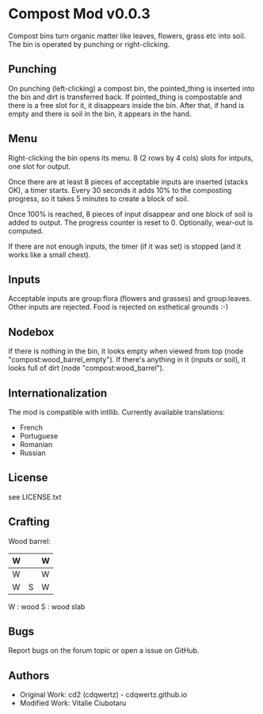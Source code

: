 Compost Mod v0.0.3
==================
Compost bins turn organic matter like leaves, flowers, grass etc into soil. The
bin is operated by punching or right-clicking.

Punching
--------
On punching (left-clicking) a compost bin, the pointed_thing is inserted into
the bin and dirt is transferred back. If pointed_thing is compostable and there
is a free slot for it, it disappears inside the bin. After that, if hand is
empty and there is soil in the bin, it appears in the hand.

Menu
----
Right-clicking the bin opens its menu. 8 (2 rows by 4 cols) slots for intputs,
one slot for output.

Once there are at least 8 pieces of acceptable inputs are inserted (stacks
OK), a timer starts. Every 30 seconds it adds 10% to the composting progress, so
it takes 5 minutes to create a block of soil.

Once 100% is reached, 8 pieces of input disappear and one block of soil is
added to output. The progress counter is reset to 0. Optionally, wear-out is
computed.

If there are not enough inputs, the timer (if it was set) is stopped (and it
works like a small chest).

Inputs
------
Acceptable inputs are group:flora (flowers and grasses) and group:leaves. Other
inputs are rejected. Food is rejected on esthetical grounds :-)

Nodebox
-------
If there is nothing in the bin, it looks empty when viewed from top (node
"compost:wood_barrel_empty"). If there's anything in it (inputs or soil), it
looks full of dirt (node "compost:wood_barrel").

Internationalization
--------------------
The mod is compatible with intllib. Currently available translations:
* French
* Portuguese
* Romanian
* Russian

License
-------
see LICENSE.txt

Crafting
--------
Wood barrel:

| W |   | W |
|---|---|---|
| W |   | W |
| W | S | W |

W : wood
S : wood slab

Bugs
----
Report bugs on the forum topic or open a issue on GitHub.

Authors
-------
* Original Work: cd2 (cdqwertz) - cdqwertz.github.io
* Modified Work: Vitalie Ciubotaru <vitalie at ciubotaru dot tk>
